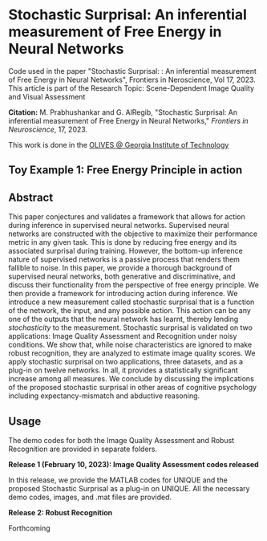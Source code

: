 # Stochastic Surprisal: An inferential measurement of Free Energy in Neural Networks

Code used in the paper "Stochastic Surprisal: : An inferential measurement of Free Energy in Neural Networks", Frontiers in Neroscience, Vol 17, 2023. This article is part of the Research Topic: Scene-Dependent Image Quality and Visual Assessment

**Citation:** M. Prabhushankar and G. AlRegib, "Stochastic Surprisal: An inferential measurement of Free Energy in Neural Networks," *Frontiers in Neuroscience*, 17, 2023.

This work is done in the [OLIVES @ Georgia Institute of Technology](https://ghassanalregib.info/)

## Toy Example 1: Free Energy Principle in action



## Abstract

This paper conjectures and validates a framework that allows for action during inference in supervised neural networks. Supervised neural networks are constructed with the objective to maximize their performance metric in any given task. This is done by reducing free energy and its associated surprisal during training. However, the bottom-up inference nature of supervised networks is a passive process that renders them fallible to noise. In this paper, we provide a thorough background of supervised neural networks, both generative and discriminative, and discuss their functionality from the perspective of free energy principle. We then provide a framework for introducing action during inference. We introduce a new measurement called stochastic surprisal that is a function of the network, the input, and any possible action. This action can be any one of the outputs that the neural network has learnt, thereby lending *stochasticity* to the measurement. Stochastic surprisal is validated on two applications: Image Quality Assessment and Recognition under noisy conditions. We show that, while noise characteristics are ignored to make robust recognition, they are analyzed to estimate image quality scores. We apply stochastic surprisal on two applications, three datasets, and as a plug-in on twelve networks. In all, it provides a statistically significant increase among all measures. We conclude by discussing the implications of the proposed stochastic surprisal in other areas of cognitive psychology including expectancy-mismatch and abductive reasoning. 

## Usage

The demo codes for both the Image Quality Assessment and Robust Recognition are provided in separate folders.

**Release 1 (February 10, 2023): Image Quality Assessment codes released** 

In this release, we provide the MATLAB codes for UNIQUE and the proposed Stochastic Surprisal as a plug-in on UNIQUE. All the necessary demo codes, images, and .mat files are provided.

**Release 2: Robust Recognition** 

Forthcoming

